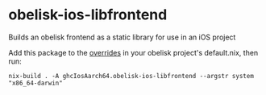 # obelisk-ios-libfrontend

Builds an obelisk frontend as a static library for use in an iOS project

Add this package to the [overrides](https://github.com/obsidiansystems/obelisk/#adding-package-overrides) in your obelisk project's default.nix, then run:

```
nix-build . -A ghcIosAarch64.obelisk-ios-libfrontend --argstr system "x86_64-darwin"
```
